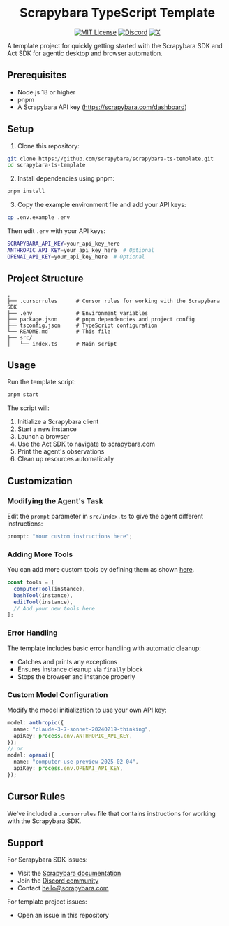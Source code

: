 <div id="toc" align="center">
  <ul style="list-style: none">
    <summary>
      <h1>Scrapybara TypeScript Template</h1>
    </summary>
  </ul>
</div>

<p align="center">
  <a href="https://github.com/scrapybara/scrapybara-playground/blob/main/license"><img alt="MIT License" src="https://img.shields.io/badge/license-MIT-blue" /></a>
  <a href="https://discord.gg/s4bPUVFXqA"><img alt="Discord" src="https://img.shields.io/badge/Discord-Join%20the%20community-6D1CCF.svg?logo=discord" /></a>
  <a href="https://x.com/scrapybara"><img alt="X" src="https://img.shields.io/badge/Twitter-Follow%20us-6D1CCF.svg?logo=X" /></a>
</p>

A template project for quickly getting started with the Scrapybara SDK and Act SDK for agentic desktop and browser automation.

## Prerequisites

- Node.js 18 or higher
- pnpm
- A Scrapybara API key (https://scrapybara.com/dashboard)

## Setup

1. Clone this repository:

```bash
git clone https://github.com/scrapybara/scrapybara-ts-template.git
cd scrapybara-ts-template
```

2. Install dependencies using pnpm:

```bash
pnpm install
```

3. Copy the example environment file and add your API keys:

```bash
cp .env.example .env
```

Then edit `.env` with your API keys:

```bash
SCRAPYBARA_API_KEY=your_api_key_here
ANTHROPIC_API_KEY=your_api_key_here  # Optional
OPENAI_API_KEY=your_api_key_here  # Optional
```

## Project Structure

```
.
├── .cursorrules      # Cursor rules for working with the Scrapybara SDK
├── .env              # Environment variables
├── package.json      # pnpm dependencies and project config
├── tsconfig.json     # TypeScript configuration
└── README.md         # This file
├── src/
│   └── index.ts      # Main script
```

## Usage

Run the template script:

```bash
pnpm start
```

The script will:

1. Initialize a Scrapybara client
2. Start a new instance
3. Launch a browser
4. Use the Act SDK to navigate to scrapybara.com
5. Print the agent's observations
6. Clean up resources automatically

## Customization

### Modifying the Agent's Task

Edit the `prompt` parameter in `src/index.ts` to give the agent different instructions:

```typescript
prompt: "Your custom instructions here";
```

### Adding More Tools

You can add more custom tools by defining them as shown [here](https://docs.scrapybara.com/tools#define-custom-tools).

```typescript
const tools = [
  computerTool(instance),
  bashTool(instance),
  editTool(instance),
  // Add your new tools here
];
```

### Error Handling

The template includes basic error handling with automatic cleanup:

- Catches and prints any exceptions
- Ensures instance cleanup via `finally` block
- Stops the browser and instance properly

### Custom Model Configuration

Modify the model initialization to use your own API key:

```typescript
model: anthropic({
  name: "claude-3-7-sonnet-20240219-thinking",
  apiKey: process.env.ANTHROPIC_API_KEY,
});
// or
model: openai({
  name: "computer-use-preview-2025-02-04",
  apiKey: process.env.OPENAI_API_KEY,
});
```

## Cursor Rules

We've included a `.cursorrules` file that contains instructions for working with the Scrapybara SDK.

## Support

For Scrapybara SDK issues:

- Visit the [Scrapybara documentation](https://docs.scrapybara.com)
- Join the [Discord community](https://discord.gg/s4bPUVFXqA)
- Contact hello@scrapybara.com

For template project issues:

- Open an issue in this repository
